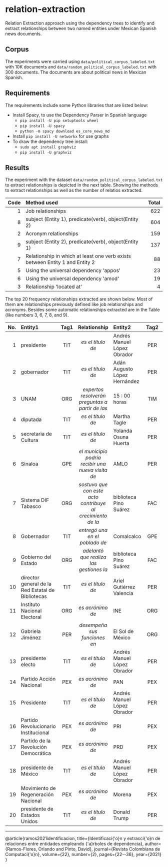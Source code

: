 # relation-extraction
Relation Extraction approach using the dependency trees to identify and extract relationships between two named entities under Mexican Spanish news documents.

## Corpus
The experiments were carried using <code>data/political_corpus_labeled.txt</code> with 10K documents and <code>data/random_political_corpus_labeled.txt</code> with 300 documents. The documents are about political news in Mexican Spanish.

## Requirements
The requirements include some Python libraries that are listed below:

- Install Spacy, to use the Dependency Parser in Spanish language
	- <code>pip install -U pip setuptools wheel</code>
	- <code>pip install -U spacy</code>
	- <code>python -m spacy download es_core_news_md</code>
- Install <code>pip install -U networkx</code> for use graphs
- To draw the dependency tree install:
	- <code>sudo apt install graphviz</code>
	- <code>pip install -U graphviz</code>

## Results
The experiment with the dataset <code>data/random_political_corpus_labeled.txt</code> to extract relationships is depicted in the next table. Showing the methods to extract relationships as well as the number of relatios extracted.

| Code | Method used | Total
| ---: | :--- | ---: |
| 1 | Job relationships | 622 |
| 8 | subject (Entity 1), predicate(verb), object(Entity 2) | 604 |
| 2 | Acronym relationships | 159 |
| 9 | subject (Entity 2), predicate(verb), object(Entity 1) | 137 |
| 7 | Relationship in which at least one verb exists between Entity 1 and Entity 2 | 88 |
| 5 | Using the universal dependency 'appos' | 23 |
| 6 | Using the universal dependency 'amod' | 19 |
| 3 | Relationship 'located at' | 4 |

The top 20 frequency relationships extracted are shown below. Most of them are relationships previously defined like job relationships and acronyms. Besides some automatic relationships extracted are in the Table (like numbers 3, 6, 7, 8, and 9).

| No. | Entity1 | Tag1 | Relationship | Entity2 | Tag2 | Frequency |
| ---: | :--- | :---: | :---: | :--- | :---: | ---: |
| 1 | presidente | TIT | *es el título de* | Andrés Manuel López Obrador | PER | 61 |
| 2 | gobernador | TIT | *es el título de* | Adán Augusto López Hernández | PER | 32 |
| 3 | UNAM | ORG | *expertos resolverán preguntas a partir de las* | 15 : 00 horas | TIM | 31 |
| 4 | diputada | TIT | *es el título de* | Martha Tagle | PER | 25 |
| 5 | secretaria de Cultura | TIT | *es el título de* | Yolanda Osuna Huerta | PER | 17 |
| 6 | Sinaloa | GPE | *el municipio podría recibir una nueva visita de* | AMLO | PER | 16 |
| 7 | Sistema DIF Tabasco | ORG | *sostuvo que con este acto contribuye al crecimiento de la* | biblioteca Pino Suárez | FAC | 15 |
| 8 | Gobernador | TIT | *entregó una en el poblado de* | Comalcalco | GPE | 15 |
| 9 | Gobierno del Estado | ORG | *adelantó que realiza las gestiones la* | biblioteca Pino Suárez | FAC | 15 |
| 10 | director general de la Red Estatal de Bibliotecas | TIT | *es el título de* | Ariel Gutiérrez Valencia | PER | 15 |
| 11 | Instituto Nacional Electoral | ORG | *es acrónimo de* | INE | ORG | 13 |
| 12 | Gabriela Jiménez | PER | *desempeña sus funciones en* | El Sol de México | ORG | 11 |
| 13 | presidente electo | TIT | *es el título de* | Andrés Manuel López Obrador | PER | 11 |
| 14 | Partido Acción Nacional | PEX | *es acrónimo de* | PAN | PEX | 10 |
| 15 | Presidente | TIT | *es el título de* | Andrés Manuel López Obrador | PER | 10 |
| 16 | Partido Revolucionario Institucional | PEX | *es acrónimo de* | PRI | PEX | 7 |
| 17 | Partido de la Revolución Democrática | PEX | *es acrónimo de* | PRD | PEX | 7 |
| 18 | presidente de México | TIT | *es el título de* | Andrés Manuel López Obrador | PER | 7 |
| 19 | Movimiento de Regeneración Nacional | PEX | *es acrónimo de* | Morena | PEX | 6 |
| 20 | presidente de Estados Unidos | TIT | *es el título de* | Donald Trump | PER | 6 |

---

@article{ramos2021identificacion,
	title={Identificaci{\'o}n y extracci{\'o}n de relaciones entre entidades empleando {\'a}rboles de dependencia},
	author={Ramos-Flores, Orlando and Pinto, David},
	journal={Revista Colombiana de Computaci{\'o}n},
	volume={22},
	number={2},
	pages={22--36},
	year={2021}
}
